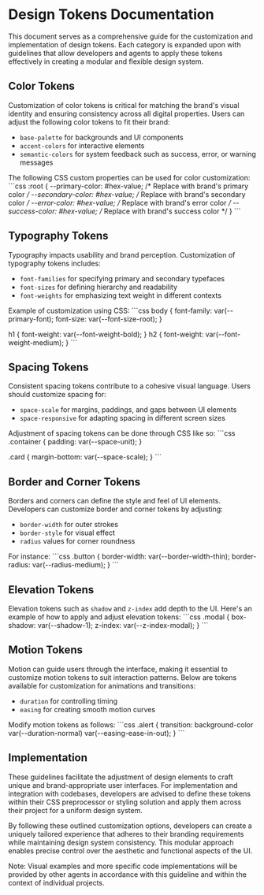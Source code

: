 # Design Tokens Documentation

This document serves as a comprehensive guide for the customization and implementation of design tokens. Each category is expanded upon with guidelines that allow developers and agents to apply these tokens effectively in creating a modular and flexible design system.

## Color Tokens

Customization of color tokens is critical for matching the brand's visual identity and ensuring consistency across all digital properties. Users can adjust the following color tokens to fit their brand:

- `base-palette` for backgrounds and UI components
- `accent-colors` for interactive elements
- `semantic-colors` for system feedback such as success, error, or warning messages

The following CSS custom properties can be used for color customization:
\```css
:root {
  --primary-color: #hex-value; /* Replace with brand's primary color */
  --secondary-color: #hex-value; /* Replace with brand's secondary color */
  --error-color: #hex-value; /* Replace with brand's error color */
  --success-color: #hex-value; /* Replace with brand's success color */
}
\```

## Typography Tokens

Typography impacts usability and brand perception. Customization of typography tokens includes:

- `font-families` for specifying primary and secondary typefaces
- `font-sizes` for defining hierarchy and readability
- `font-weights` for emphasizing text weight in different contexts

Example of customization using CSS:
\```css
body {
  font-family: var(--primary-font);
  font-size: var(--font-size-root);
}

h1 {
  font-weight: var(--font-weight-bold);
}
h2 {
  font-weight: var(--font-weight-medium);
}
\```

## Spacing Tokens

Consistent spacing tokens contribute to a cohesive visual language. Users should customize spacing for:

- `space-scale` for margins, paddings, and gaps between UI elements
- `space-responsive` for adapting spacing in different screen sizes

Adjustment of spacing tokens can be done through CSS like so:
\```css
.container {
  padding: var(--space-unit);
}

.card {
  margin-bottom: var(--space-scale);
}
\```

## Border and Corner Tokens

Borders and corners can define the style and feel of UI elements. Developers can customize border and corner tokens by adjusting:

- `border-width` for outer strokes
- `border-style` for visual effect
- `radius` values for corner roundness

For instance:
\```css
.button {
  border-width: var(--border-width-thin);
  border-radius: var(--radius-medium);
}
\```

## Elevation Tokens

Elevation tokens such as `shadow` and `z-index` add depth to the UI. Here's an example of how to apply and adjust elevation tokens:
\```css
.modal {
  box-shadow: var(--shadow-1);
  z-index: var(--z-index-modal);
}
\```

## Motion Tokens

Motion can guide users through the interface, making it essential to customize motion tokens to suit interaction patterns. Below are tokens available for customization for animations and transitions:
- `duration` for controlling timing
- `easing` for creating smooth motion curves

Modify motion tokens as follows:
\```css
.alert {
  transition: background-color var(--duration-normal) var(--easing-ease-in-out);
}
\```

## Implementation

These guidelines facilitate the adjustment of design elements to craft unique and brand-appropriate user interfaces. For implementation and integration with codebases, developers are advised to define these tokens within their CSS preprocessor or styling solution and apply them across their project for a uniform design system.

By following these outlined customization options, developers can create a uniquely tailored experience that adheres to their branding requirements while maintaining design system consistency. This modular approach enables precise control over the aesthetic and functional aspects of the UI.

Note: Visual examples and more specific code implementations will be provided by other agents in accordance with this guideline and within the context of individual projects.